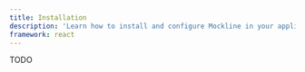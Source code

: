 ```yaml
---
title: Installation
description: 'Learn how to install and configure Mockline in your application.'
framework: react
---
```


TODO

